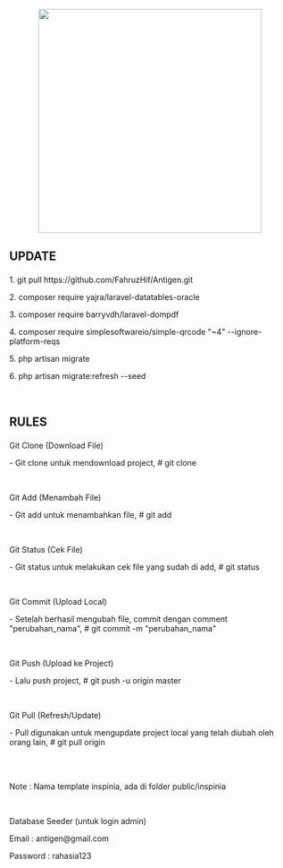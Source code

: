<p align="center"><a href="https://laravel.com" target="_blank"><img src="https://raw.githubusercontent.com/laravel/art/master/logo-lockup/5%20SVG/2%20CMYK/1%20Full%20Color/laravel-logolockup-cmyk-red.svg" width="400"></a></p>

<!-- <p align="center">
<a href="https://travis-ci.org/laravel/framework"><img src="https://travis-ci.org/laravel/framework.svg" alt="Build Status"></a>
<a href="https://packagist.org/packages/laravel/framework"><img src="https://img.shields.io/packagist/dt/laravel/framework" alt="Total Downloads"></a>
<a href="https://packagist.org/packages/laravel/framework"><img src="https://img.shields.io/packagist/v/laravel/framework" alt="Latest Stable Version"></a>
<a href="https://packagist.org/packages/laravel/framework"><img src="https://img.shields.io/packagist/l/laravel/framework" alt="License"></a>
</p>
 -->

<h2><p>UPDATE</p></h2>
<p>1. git pull https://github.com/FahruzHif/Antigen.git</p>
<p>2. composer require yajra/laravel-datatables-oracle</p>
<p>3. composer require barryvdh/laravel-dompdf</p>
<p>4. composer require simplesoftwareio/simple-qrcode "~4" --ignore-platform-reqs </p>
<p>5. php artisan migrate</p>
<p>6. php artisan migrate:refresh --seed</p>

<br>

<h2><p>RULES</p></h2>

<p>Git Clone (Download File)</p>
<p>- Git clone untuk mendownload project, # git clone <link></p><br>

<p>Git Add (Menambah File)</p>
<p>- Git add untuk menambahkan file, # git add <file></p><br>

<p>Git Status (Cek File)</p>
<p>- Git status untuk melakukan cek file yang sudah di add, # git status</p><br>

<p>Git Commit (Upload Local)</p>
<p>- Setelah berhasil mengubah file, commit dengan comment "perubahan_nama", # git commit -m "perubahan_nama"</p><br>

<p>Git Push (Upload ke Project)</p>
<p>- Lalu push project, # git push -u origin master</p><br>

<p>Git Pull (Refresh/Update)</p>
<p>- Pull digunakan untuk mengupdate project local yang telah diubah oleh orang lain, # git pull origin <link></p><br>

<br>
<p>Note : Nama template inspinia, ada di folder public/inspinia</p>

<br>
<p>Database Seeder (untuk login admin)</p>
<p>Email : antigen@gmail.com</p>
<p>Password : rahasia123</p>
